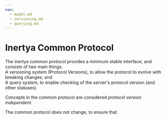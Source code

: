 ```yaml
---
nav:
  - model.md
  - versioning.md
  - querying.md
---
```


# Inertya Common Protocol

The inertya common protocol provides a minimum stable interface, and 
consists of two main things:  
A versioning system (Protocol Versions), to allow the protocol to evolve 
with breaking changes; and  
A query system, to enable checking of the server's protocol version (and 
other statuses).

Concepts in the common protocol are considered *protocol version independent*.

The common protocol does not change, to ensure that

